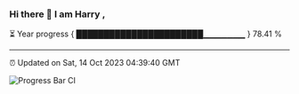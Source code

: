 ### Hi there 👋 I am Harry , 

⏳ Year progress { ███████████████████████▁▁▁▁▁▁▁ } 78.41 %

---

⏰ Updated on Sat, 14 Oct 2023 04:39:40 GMT

![Progress Bar CI](https://github.com/duykhang68/duykhang68/workflows/Progress%20Bar%20CI/badge.svg)
